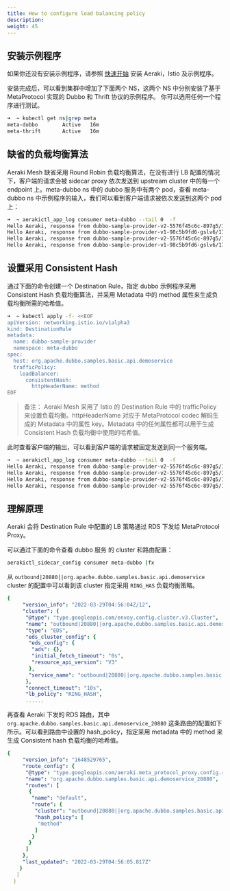 ```yaml
---
title: How to configure load balancing policy
description: 
weight: 45
---
```


## 安装示例程序

如果你还没有安装示例程序，请参照 [快速开始](/zh/docs/v1.x/quickstart/) 安装 Aeraki，Istio 及示例程序。

安装完成后，可以看到集群中增加了下面两个 NS，这两个 NS 中分别安装了基于 MetaProtocol 实现的 Dubbo 和 Thrift 协议的示例程序。
你可以选用任何一个程序进行测试。

```bash
➜  ~ kubectl get ns|grep meta
meta-dubbo        Active   16m
meta-thrift       Active   16m
```

## 缺省的负载均衡算法

Aeraki Mesh 缺省采用 Round Robin 负载均衡算法，在没有进行 LB 配置的情况下，客户端的请求会被 sidecar proxy 依次发送到 upstream cluster 中的每一个 endpoint 上。meta-dubbo ns 中的 dubbo 服务中有两个 pod，查看 meta-dubbo ns 中示例程序的输入，我们可以看到客户端请求被依次发送到这两个 pod 上：

```bash
➜  ~ aerakictl_app_log consumer meta-dubbo --tail 0  -f
Hello Aeraki, response from dubbo-sample-provider-v2-5576f45c6c-897g5/172.16.0.8
Hello Aeraki, response from dubbo-sample-provider-v1-98c5b9fd6-gslv6/172.16.0.69
Hello Aeraki, response from dubbo-sample-provider-v2-5576f45c6c-897g5/172.16.0.8
Hello Aeraki, response from dubbo-sample-provider-v1-98c5b9fd6-gslv6/172.16.0.69
```

## 设置采用 Consistent Hash

通过下面的命令创建一个 Destination Rule，指定 dubbo 示例程序采用 Consistent Hash 负载均衡算法，并采用 Metadata 中的 method 属性来生成负载均衡所需的哈希值。

```bash
➜  ~ kubectl apply -f- <<EOF
apiVersion: networking.istio.io/v1alpha3
kind: DestinationRule
metadata:
  name: dubbo-sample-provider
  namespace: meta-dubbo
spec:
  host: org.apache.dubbo.samples.basic.api.demoservice
  trafficPolicy:
    loadBalancer:
      consistentHash:
        httpHeaderName: method
EOF
```

> 备注： Aeraki Mesh 采用了 Istio 的 Destination Rule 中的 trafficPolicy 来设置负载均衡。httpHeaderName 对应于 MetaProtocol codec 解码生成的 Metadata 中的属性 key。Metadata 中的任何属性都可以用于生成 Consistent Hash 负载均衡中使用的哈希值。

此时查看客户端的输出，可以看到客户端的请求被固定发送到同一个服务端。

```bash
➜  ~ aerakictl_app_log consumer meta-dubbo --tail 0  -f
Hello Aeraki, response from dubbo-sample-provider-v2-5576f45c6c-897g5/172.16.0.8
Hello Aeraki, response from dubbo-sample-provider-v2-5576f45c6c-897g5/172.16.0.8
Hello Aeraki, response from dubbo-sample-provider-v2-5576f45c6c-897g5/172.16.0.8
Hello Aeraki, response from dubbo-sample-provider-v2-5576f45c6c-897g5/172.16.0.8
```

## 理解原理

Aeraki 会将 Destination Rule 中配置的 LB 策略通过 RDS 下发给 MetaProtocol Proxy。

可以通过下面的命令查看 dubbo 服务 的 cluster 和路由配置：

``` bash
aerakictl_sidecar_config consumer meta-dubbo |fx
```

从 `outbound|20880||org.apache.dubbo.samples.basic.api.demoservice` cluster 的配置中可以看到该 cluster 指定采用 `RING_HAS` 负载均衡策略。

```yaml
{
     "version_info": "2022-03-29T04:56:04Z/12",
     "cluster": {
      "@type": "type.googleapis.com/envoy.config.cluster.v3.Cluster",
      "name": "outbound|20880||org.apache.dubbo.samples.basic.api.demoservice",
      "type": "EDS",
      "eds_cluster_config": {
       "eds_config": {
        "ads": {},
        "initial_fetch_timeout": "0s",
        "resource_api_version": "V3"
       },
       "service_name": "outbound|20880||org.apache.dubbo.samples.basic.api.demoservice"
      },
      "connect_timeout": "10s",
      "lb_policy": "RING_HASH",
      ......
```

再查看 Aeraki 下发的 RDS 路由，其中 `org.apache.dubbo.samples.basic.api.demoservice_20880` 这条路由的配置如下所示。可以看到路由中设置的 hash_policy，指定采用 metadata 中的 method 来生成 Consistent hash 负载均衡的哈希值。 

```yaml
{
     "version_info": "1648529765",
     "route_config": {
      "@type": "type.googleapis.com/aeraki.meta_protocol_proxy.config.route.v1alpha.RouteConfiguration",
      "name": "org.apache.dubbo.samples.basic.api.demoservice_20880",
      "routes": [
       {
        "name": "default",
        "route": {
         "cluster": "outbound|20880||org.apache.dubbo.samples.basic.api.demoservice",
         "hash_policy": [
          "method"
         ]
        }
       }
      ]
     },
     "last_updated": "2022-03-29T04:56:05.817Z"
    }
   ]
  }
  ```